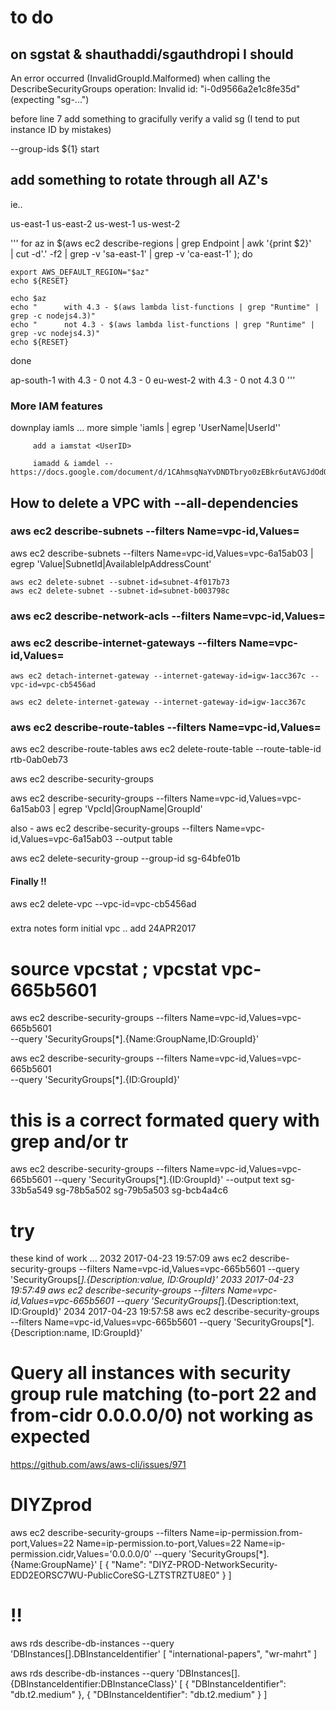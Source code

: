 
# to do

## on sgstat & shauthaddi/sgauthdropi I should

An error occurred (InvalidGroupId.Malformed) when calling the DescribeSecurityGroups operation:
Invalid id: "i-0d9566a2e1c8fe35d" (expecting "sg-...")

before line 7 add something to gracifully verify a valid sg (I tend to put instance ID by mistakes)

--group-ids ${1} start


## add something to rotate through all AZ's

ie..

 us-east-1
 us-east-2
 us-west-1
 us-west-2

'''
 for az in $(aws ec2 describe-regions | grep Endpoint | awk '{print $2}' \
 | cut -d'.' -f2 | grep -v 'sa-east-1' | grep -v 'ca-east-1' ); do

    export AWS_DEFAULT_REGION="$az"
    echo ${RESET}

    echo $az
    echo "      with 4.3 - $(aws lambda list-functions | grep "Runtime" | grep -c nodejs4.3)"
    echo "      not 4.3 - $(aws lambda list-functions | grep "Runtime" | grep -vc nodejs4.3)"
    echo ${RESET}
 done

 ap-south-1
      with 4.3 - 0
      not 4.3 - 0
eu-west-2
      with 4.3 - 0
      not 4.3 0
'''

### More IAM features

downplay iamls ... more simple 'iamls | egrep 'UserName|UserId''

         add a iamstat <UserID>
         
         iamadd & iamdel -- https://docs.google.com/document/d/1CAhmsqNaYvDNDTbryo0zEBkr6utAVGJdOdOdbqDwF14


## How to delete a VPC with --all-dependencies

### aws ec2 describe-subnets --filters Name=vpc-id,Values=<VPC-ID>

aws ec2 describe-subnets --filters Name=vpc-id,Values=vpc-6a15ab03 |
  egrep 'Value|SubnetId|AvailableIpAddressCount'

    aws ec2 delete-subnet --subnet-id=subnet-4f017b73
    aws ec2 delete-subnet --subnet-id=subnet-b003798c

### aws ec2 describe-network-acls --filters Name=vpc-id,Values=<vpc-id>

### aws ec2 describe-internet-gateways --filters Name=vpc-id,Values=<vpc-id>

    aws ec2 detach-internet-gateway --internet-gateway-id=igw-1acc367c --vpc-id=vpc-cb5456ad

    aws ec2 delete-internet-gateway --internet-gateway-id=igw-1acc367c

### aws ec2 describe-route-tables --filters Name=vpc-id,Values=<vpc-id>

 aws ec2 describe-route-tables
 aws ec2 delete-route-table --route-table-id rtb-0ab0eb73

 aws ec2 describe-security-groups

 aws ec2 describe-security-groups --filters Name=vpc-id,Values=vpc-6a15ab03 |
  egrep 'VpcId|GroupName|GroupId'

also -
aws ec2 describe-security-groups --filters Name=vpc-id,Values=vpc-6a15ab03  --output table

aws ec2 delete-security-group --group-id sg-64bfe01b

#### Finally !!
aws ec2 delete-vpc --vpc-id=vpc-cb5456ad


###

extra notes form initial vpc .. add 24APR2017

# source vpcstat ; vpcstat vpc-665b5601

aws ec2 describe-security-groups --filters Name=vpc-id,Values=vpc-665b5601 \
--query 'SecurityGroups[*].{Name:GroupName,ID:GroupId}'

aws ec2 describe-security-groups --filters Name=vpc-id,Values=vpc-665b5601 \
--query 'SecurityGroups[*].{ID:GroupId}'

# this is a correct formated query with grep and/or tr
aws ec2 describe-security-groups --filters Name=vpc-id,Values=vpc-665b5601 --query 'SecurityGroups[*].{ID:GroupId}' --output text
sg-33b5a549
sg-78b5a502
sg-79b5a503
sg-bcb4a4c6

# try

these kind of work ...
2032  2017-04-23 19:57:09  aws ec2 describe-security-groups --filters Name=vpc-id,Values=vpc-665b5601 --query 'SecurityGroups[*].{Description:value, ID:GroupId}'
2033  2017-04-23 19:57:49  aws ec2 describe-security-groups --filters Name=vpc-id,Values=vpc-665b5601 --query 'SecurityGroups[*].{Description:text, ID:GroupId}'
2034  2017-04-23 19:57:58  aws ec2 describe-security-groups --filters Name=vpc-id,Values=vpc-665b5601 --query 'SecurityGroups[*].{Description:name, ID:GroupId}'

# Query all instances with security group rule matching (to-port 22 and from-cidr 0.0.0.0/0) not working as expected
https://github.com/aws/aws-cli/issues/971

# DIYZprod
aws ec2 describe-security-groups --filters Name=ip-permission.from-port,Values=22 Name=ip-permission.to-port,Values=22 Name=ip-permission.cidr,Values='0.0.0.0/0' --query 'SecurityGroups[*].{Name:GroupName}'
[
    {
        "Name": "DIYZ-PROD-NetworkSecurity-EDD2EORSC7WU-PublicCoreSG-LZTSTRZTU8E0"
    }
]

# !!

aws rds describe-db-instances --query 'DBInstances[].DBInstanceIdentifier'
[
    "international-papers",
    "wr-mahrt"
]

aws rds describe-db-instances --query 'DBInstances[].{DBInstanceIdentifier:DBInstanceClass}'
[
    {
        "DBInstanceIdentifier": "db.t2.medium"
    },
    {
        "DBInstanceIdentifier": "db.t2.medium"
    }
]

